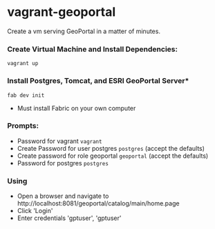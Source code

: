 vagrant-geoportal
=================

Create a vm serving GeoPortal in a matter of minutes.

### Create Virtual Machine and Install Dependencies:
``vagrant up``

### Install Postgres, Tomcat, and ESRI GeoPortal Server*
```fab dev init```
* Must install Fabric on your own computer

### Prompts:
* Password for vagrant
``vagrant``
* Create Password for user postgres
``postgres``
    (accept the defaults)
* Create password for role geoportal
``geoportal``
    (accept the defaults)
* Password for postgres
``postgres``

### Using
* Open a browser and navigate to http://localhost:8081/geoportal/catalog/main/home.page
* Click 'Login'
* Enter credentials 'gptuser', 'gptuser'
